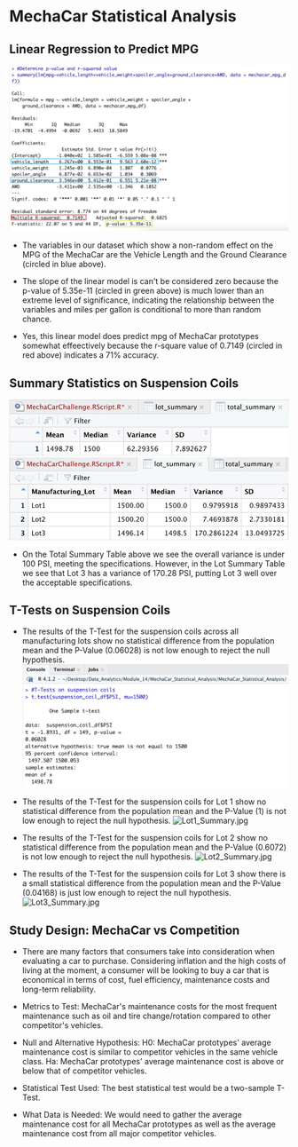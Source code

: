 # MechaCar Statistical Analysis

## Linear Regression to Predict MPG
![Linear_Regression.jpg](MechaCar_Statistical_Analysis/images/Linear_Regression.jpg)
- The variables in our dataset which show a non-random effect on the MPG of the MechaCar are the Vehicle Length and the Ground Clearance (circled in blue above).

- The slope of the linear model is can't be considered zero because the p-value of 5.35e-11 (circled in green above) is much lower than an extreme level of significance, indicating the relationship between the variables and miles per gallon is conditional to more than random chance.

- Yes, this linear model does predict mpg of MechaCar prototypes somewhat effeectively because the r-square value of 0.7149 (circled in red above) indicates a 71% accuracy. 

## Summary Statistics on Suspension Coils
![Total_Summary.jpg](MechaCar_Statistical_Analysis/images/Total_Summary.jpg)
![Lot_Summary.jpg](MechaCar_Statistical_Analysis/images/Lot_Summary.jpg)
- On the Total Summary Table above we see the overall variance is under 100 PSI, meeting the specifications. However, in the Lot Summary Table we see that Lot 3 has a variance of 170.28 PSI, putting Lot 3 well over the acceptable specifications. 

## T-Tests on Suspension Coils
- The results of the T-Test for the suspension coils across all manufacturing lots show no statistical difference from the population mean and the P-Value (0.06028) is not low enough to reject the null hypothesis. 
![Suspension_Coils_Cumulative_T-Test.jpg](MechaCar_Statistical_Analysis/images/Suspension_Coils_Cumulative_T-Test.jpg)

- The results of the T-Test for the suspension coils for Lot 1 show no statistical difference from the population mean and the P-Value (1) is not low enough to reject the null hypothesis. 
![Lot1_Summary.jpg](MechaCar_Statistical_Analysis/images/Lot1_Summary.jpg)

- The results of the T-Test for the suspension coils for Lot 2 show no statistical difference from the population mean and the P-Value (0.6072) is not low enough to reject the null hypothesis.
![Lot2_Summary.jpg](MechaCar_Statistical_Analysis/images/Lot2_Summary.jpg)

- The results of the T-Test for the suspension coils for Lot 3 show there is a small statistical difference from the population mean and the P-Value (0.04168) is just low enough to reject the null hypothesis. 
![Lot3_Summary.jpg](MechaCar_Statistical_Analysis/images/Lot3_Summary.jpg)

## Study Design: MechaCar vs Competition
- There are many factors that consumers take into consideration when evaluating a car to purchase. Considering inflation and the high costs of living at the moment, a consumer will be looking to buy a car that is economical in terms of cost, fuel efficiency, maintenance costs and long-term reliability.

- Metrics to Test: 
  MechaCar's maintenance costs for the most frequent maintenance such as oil and tire change/rotation compared to other competitor's vehicles. 

- Null and Alternative Hypothesis: 
  H0: MechaCar prototypes' average maintenance cost is similar to competitor vehicles in the same vehicle class. 
  Ha: MechaCar prototypes' average maintenance cost is above or below that of competitor vehicles. 
  
- Statistical Test Used: 
  The best statistical test would be a two-sample T-Test.

- What Data is Needed:
  We would need to gather the average maintenance cost for all MechaCar prototypes as well as the average maintenance cost from all major competitor vehicles. 